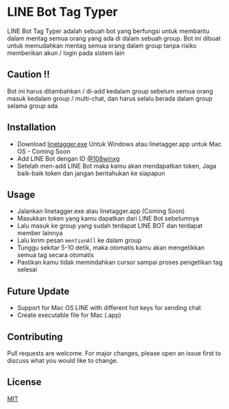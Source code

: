 # LINE Bot Tag Typer

LINE Bot Tag Typer adalah sebuah bot yang berfungsi untuk membantu dalam mentag semua orang yang ada di dalam sebuah group.
Bot ini dibuat untuk memudahkan mentag semua orang dalam group tanpa risiko memberikan akun / login pada sistem lain

## Caution !!
Bot ini harus ditambahkan / di-add kedalam group sebelum semua orang masuk kedalam group / multi-chat, dan harus selalu berada dalam group selama group ada

## Installation
- Download [linetagger.exe](https://gitlab.com/andrewsusanto/line-bot-tag/-/raw/master/dist/linetagger.exe?inline=False) Untuk Windows atau linetagger.app untuk Mac OS - Coming Soon
- Add LINE Bot dengan ID [@108winxg](https://line.me/R/ti/p/@108winxg)
- Setelah men-add LINE Bot maka kamu akan mendapatkan token, Jaga baik-baik token dan jangan beritahukan ke siapapun

## Usage
- Jalankan linetagger.exe atau linetagger.app (Coming Soon)
- Masukkan token yang kamu dapatkan dari LINE Bot sebelumnya
- Lalu masuk ke group yang sudah terdapat LINE BOT dan terdapat member lainnya
- Lalu kirim pesan ```mentionAll``` ke dalam group
- Tunggu sekitar 5-10 detik, maka otomatis kamu akan mengetikkan semua tag secara otomatis
- Pastikan kamu tidak memindahkan cursor sampai proses pengetikan tag selesai

## Future Update
- Support for Mac OS LINE with different hot keys for sending chat
- Create executable file for Mac (.app)

## Contributing
Pull requests are welcome. For major changes, please open an issue first to discuss what you would like to change.

## License
[MIT](https://choosealicense.com/licenses/mit/)